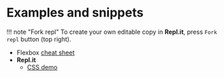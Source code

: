 # Examples and snippets

!!! note "Fork repl"
    To create your own editable copy in **Repl.it**, press `Fork repl` button (top right).

* Flexbox [cheat sheet](https://flexboxsheet.com/)
* **Repl.it**
    * <a href="https://replit.com/@KostiantynRuden/CSS-demo#grid_columns.html" target="_blank">CSS demo</a>